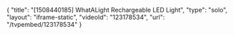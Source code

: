 {
    "title": "[1508440185] WhatALight Rechargeable LED Light",
    "type": "solo",
    "layout": "iframe-static",
    "videoId": "123178534",
    "url": "\/tvpembed\/123178534"
}